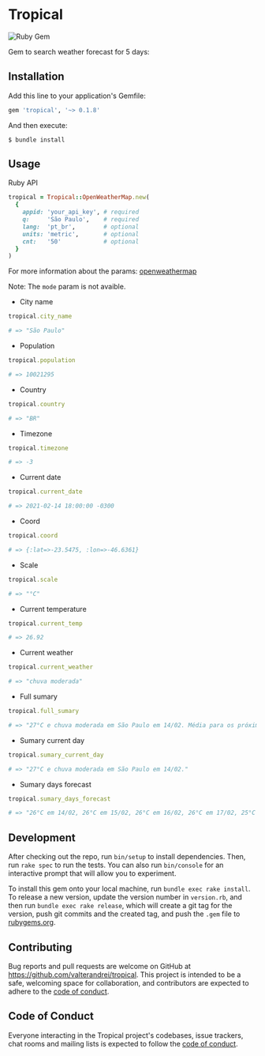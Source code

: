 # Tropical

![Ruby Gem](https://github.com/ValterAndrei/tropical/workflows/Ruby%20Gem/badge.svg)

Gem to search weather forecast for 5 days:

## Installation

Add this line to your application's Gemfile:

```ruby
gem 'tropical', '~> 0.1.8'
```

And then execute:

    $ bundle install

## Usage

Ruby API
```ruby
tropical = Tropical::OpenWeatherMap.new(
  {
    appid: 'your_api_key', # required
    q:     'São Paulo',    # required
    lang:  'pt_br',        # optional
    units: 'metric',       # optional
    cnt:   '50'            # optional
  }
)
```
For more information about the params: [openweathermap](https://openweathermap.org/forecast5)

Note: The `mode` param is not avaible.

- City name
```ruby
tropical.city_name

# => "São Paulo"
```

- Population
```ruby
tropical.population

# => 10021295
```

- Country
```ruby
tropical.country

# => "BR"
```

- Timezone
```ruby
tropical.timezone

# => -3
```

- Current date
```ruby
tropical.current_date

# => 2021-02-14 18:00:00 -0300
```

- Coord
```ruby
tropical.coord

# => {:lat=>-23.5475, :lon=>-46.6361}
```

- Scale
```ruby
tropical.scale

# => "°C"
```

- Current temperature
```ruby
tropical.current_temp

# => 26.92
```

- Current weather
```ruby
tropical.current_weather

# => "chuva moderada"
```

- Full sumary
```ruby
tropical.full_sumary

# => "27°C e chuva moderada em São Paulo em 14/02. Média para os próximos dias: 26°C em 14/02, 26°C em 15/02, 26°C em 16/02, 26°C em 17/02, 25°C em 18/02 e 24°C em 19/02."
```

- Sumary current day
```ruby
tropical.sumary_current_day

# => "27°C e chuva moderada em São Paulo em 14/02."
```

- Sumary days forecast
```ruby
tropical.sumary_days_forecast

# => "26°C em 14/02, 26°C em 15/02, 26°C em 16/02, 26°C em 17/02, 25°C em 18/02 e 24°C em 19/02." 
```

## Development

After checking out the repo, run `bin/setup` to install dependencies. Then, run `rake spec` to run the tests. You can also run `bin/console` for an interactive prompt that will allow you to experiment.

To install this gem onto your local machine, run `bundle exec rake install`. To release a new version, update the version number in `version.rb`, and then run `bundle exec rake release`, which will create a git tag for the version, push git commits and the created tag, and push the `.gem` file to [rubygems.org](https://rubygems.org).

## Contributing

Bug reports and pull requests are welcome on GitHub at https://github.com/valterandrei/tropical. This project is intended to be a safe, welcoming space for collaboration, and contributors are expected to adhere to the [code of conduct](https://github.com/ValterAndrei/tropical/blob/main/CODE_OF_CONDUCT.md).

## Code of Conduct

Everyone interacting in the Tropical project's codebases, issue trackers, chat rooms and mailing lists is expected to follow the [code of conduct](https://github.com/ValterAndrei/tropical/blob/main/CODE_OF_CONDUCT.md).
